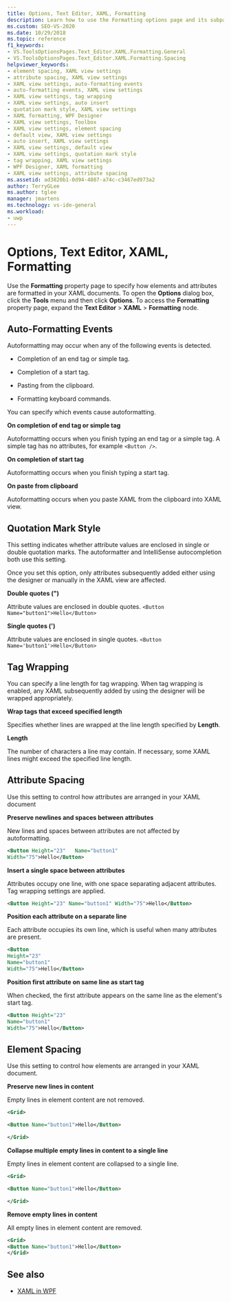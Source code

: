 ```yaml
---
title: Options, Text Editor, XAML, Formatting
description: Learn how to use the Formatting options page and its subpages to set options for formatting code in the code editor when you are programming in XAML.
ms.custom: SEO-VS-2020
ms.date: 10/29/2018
ms.topic: reference
f1_keywords:
- VS.ToolsOptionsPages.Text_Editor.XAML.Formatting.General
- VS.ToolsOptionsPages.Text_Editor.XAML.Formatting.Spacing
helpviewer_keywords:
- element spacing, XAML view settings
- attribute spacing, XAML view settings
- XAML view settings, auto-formatting events
- auto-formatting events, XAML view settings
- XAML view settings, tag wrapping
- XAML view settings, auto insert
- quotation mark style, XAML view settings
- XAML formatting, WPF Designer
- XAML view settings, Toolbox
- XAML view settings, element spacing
- default view, XAML view settings
- auto insert, XAML view settings
- XAML view settings, default view
- XAML view settings, quotation mark style
- tag wrapping, XAML view settings
- WPF Designer, XAML formatting
- XAML view settings, attribute spacing
ms.assetid: ad3820b1-0d94-4807-a74c-c3467ed973a2
author: TerryGLee
ms.author: tglee
manager: jmartens
ms.technology: vs-ide-general
ms.workload:
- uwp
---
```

# Options, Text Editor, XAML, Formatting

Use the **Formatting** property page to specify how elements and attributes are formatted in your XAML documents. To open the **Options** dialog box, click the **Tools** menu and then click **Options**. To access the **Formatting** property page, expand the **Text Editor** > **XAML** > **Formatting** node.

## Auto-Formatting Events

Autoformatting may occur when any of the following events is detected.

- Completion of an end tag or simple tag.

- Completion of a start tag.

- Pasting from the clipboard.

- Formatting keyboard commands.

You can specify which events cause autoformatting.

**On completion of end tag or simple tag**

Autoformatting occurs when you finish typing an end tag or a simple tag. A simple tag has no attributes, for example `<Button />`.

**On completion of start tag**

Autoformatting occurs when you finish typing a start tag.

**On paste from clipboard**

Autoformatting occurs when you paste XAML from the clipboard into XAML view.

## Quotation Mark Style

This setting indicates whether attribute values are enclosed in single or double quotation marks. The autoformatter and IntelliSense autocompletion both use this setting.

Once you set this option, only attributes subsequently added either using the designer or manually in the XAML view are affected.

**Double quotes (")**

Attribute values are enclosed in double quotes.
`<Button Name="button1">Hello</Button>`

**Single quotes (')**

Attribute values are enclosed in single quotes.
`<Button Name='button1'>Hello</Button>`

## Tag Wrapping

You can specify a line length for tag wrapping. When tag wrapping is enabled, any XAML subsequently added by using the designer will be wrapped appropriately.

**Wrap tags that exceed specified length**

Specifies whether lines are wrapped at the line length specified by **Length**.

**Length**

The number of characters a line may contain. If necessary, some XAML lines might exceed the specified line length.

## Attribute Spacing

Use this setting to control how attributes are arranged in your XAML document

**Preserve newlines and spaces between attributes**

New lines and spaces between attributes are not affected by autoformatting.

```xml
<Button Height="23"   Name="button1"
Width="75">Hello</Button>
```

**Insert a single space between attributes**

Attributes occupy one line, with one space separating adjacent attributes. Tag wrapping settings are applied.

```xml
<Button Height="23" Name="button1" Width="75">Hello</Button>
```

**Position each attribute on a separate line**

Each attribute occupies its own line, which is useful when many attributes are present.

```xml
<Button
Height="23"
Name="button1"
Width="75">Hello</Button>
```

**Position first attribute on same line as start tag**

When checked, the first attribute appears on the same line as the element's start tag.

```xml
<Button Height="23"
Name="button1"
Width="75">Hello</Button>
```

## Element Spacing

Use this setting to control how elements are arranged in your XAML document.

**Preserve new lines in content**

Empty lines in element content are not removed.

```xml
<Grid>

<Button Name="button1">Hello</Button>

</Grid>
```

**Collapse multiple empty lines in content to a single line**

Empty lines in element content are collapsed to a single line.

```xml
<Grid>

<Button Name="button1">Hello</Button>

</Grid>
```

**Remove empty lines in content**

All empty lines in element content are removed.

```xml
<Grid>
<Button Name="button1">Hello</Button>
</Grid>
```

## See also

- [XAML in WPF](/dotnet/framework/wpf/advanced/xaml-in-wpf)
